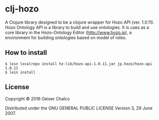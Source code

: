 # clj-hozo
A Clojure library designed to be a clojure wrapper for Hozo API (ver. 1.0.11).
Hozo Ontology API is a library to build and use ontologies. It is uses as a core
library in the Hozo-Ontology Editor (http://www.hozo.jp), a environment for building
ontologies based on model of roles.

## How to install

    $ lein localrepo install hz-lib/hozo-api-1.0.11.jar jp.hozo/hozo-api 1.0.11
    $ lein install


## License

Copyright © 2016 Geiser Chalco

Distributed under the GNU GENERAL PUBLIC LICENSE Version 3, 29 June 2007.

